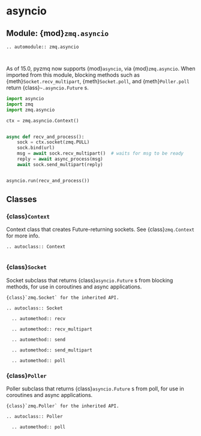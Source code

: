 # asyncio

## Module: {mod}`zmq.asyncio`

```{eval-rst}
.. automodule:: zmq.asyncio
```

```{currentmodule} zmq.asyncio
```

```{versionadded} 15.0
```

As of 15.0, pyzmq now supports {mod}`asyncio`, via {mod}`zmq.asyncio`.
When imported from this module, blocking methods such as
{meth}`Socket.recv_multipart`, {meth}`Socket.poll`,
and {meth}`Poller.poll` return {class}`~.asyncio.Future` s.

```python
import asyncio
import zmq
import zmq.asyncio

ctx = zmq.asyncio.Context()


async def recv_and_process():
    sock = ctx.socket(zmq.PULL)
    sock.bind(url)
    msg = await sock.recv_multipart()  # waits for msg to be ready
    reply = await async_process(msg)
    await sock.send_multipart(reply)


asyncio.run(recv_and_process())
```

## Classes

### {class}`Context`

Context class that creates Future-returning sockets. See {class}`zmq.Context` for more info.

```{eval-rst}
.. autoclass:: Context


```

### {class}`Socket`

Socket subclass that returns {class}`asyncio.Future` s from blocking methods,
for use in coroutines and async applications.

```{seealso}
{class}`zmq.Socket` for the inherited API.
```

```{eval-rst}
.. autoclass:: Socket

  .. automethod:: recv

  .. automethod:: recv_multipart

  .. automethod:: send

  .. automethod:: send_multipart

  .. automethod:: poll

```

### {class}`Poller`

Poller subclass that returns {class}`asyncio.Future` s from poll,
for use in coroutines and async applications.

```{seealso}
{class}`zmq.Poller` for the inherited API.
```

```{eval-rst}
.. autoclass:: Poller

  .. automethod:: poll
```
